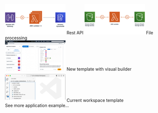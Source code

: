 <checklist>
	<div class="theme-picker-row">
		<checkbox when-checked="command:aws.toolkit.lambda.setWalkthroughToAPI" checked-on="aws.toolkit.lambda.walkthroughSelected == 'API'">
			<img width="200" src="./AppPickerResource/API.png"/>
			Rest API
		</checkbox>
		<checkbox when-checked="command:aws.toolkit.lambda.setWalkthroughToS3" checked-on="aws.toolkit.lambda.walkthroughSelected == 'S3'">
			<img width="200" src="./AppPickerResource/S3.png"/>
			File processing
		</checkbox>
	</div>
	<div class="theme-picker-row">
		<checkbox when-checked="command:aws.toolkit.lambda.setWalkthroughToVisual" checked-on="aws.toolkit.lambda.walkthroughSelected == 'Visual'">
			<img width="200" src="./AppPickerResource/AppComposer.png"/>
			New template with visual builder
		</checkbox>
		<checkbox when-checked="command:aws.toolkit.lambda.setWalkthroughToCustomTemplate" checked-on="aws.toolkit.lambda.walkthroughSelected == 'CustomTemplate'">
			<img width="200" src="./AppPickerResource/CustomTemplate.png"/>
			Current workspace template
		</checkbox>
	</div>
</checklist>
<checkbox class="theme-picker-link" when-checked="command:aws.lambda.createNewSamApp" checked-on="false">
	See more application example...
</checkbox>
